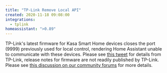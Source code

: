 ```yaml
---
title: "TP-Link Remove Local API"
created: 2020-11-18 09:08:00
integrations:
  - tplink
homeassistant: ">0.89"
---
```


TP-Link's latest firmware for Kasa Smart Home devices closes the port (9999) previously used for local control, rendering Home Assistant unable to communicate with these devices. Please see [this tweet](https://twitter.com/TPLINKUK/status/1328687659133399043) for details from TP-Link, release notes for firmware are not readily published by TP-Link. Please see [this discussion on our community forums](https://community.home-assistant.io/t/tp-link-hs110-smart-plug-disappears-after-latest-firmware-update/244229) for more details.
